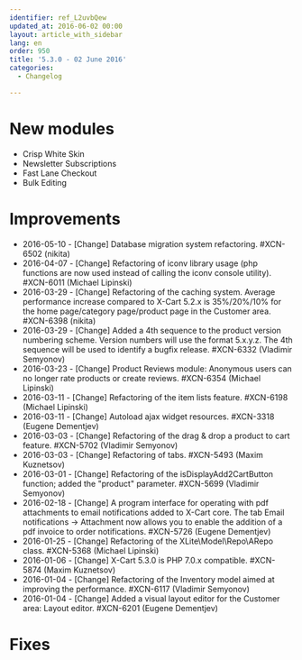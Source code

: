 ```yaml
---
identifier: ref_L2uvbQew
updated_at: 2016-06-02 00:00
layout: article_with_sidebar
lang: en
order: 950
title: '5.3.0 - 02 June 2016'
categories:
  - Changelog

---
```



# New modules

*   Crisp White Skin
*   Newsletter Subscriptions
*   Fast Lane Checkout
*   Bulk Editing

# Improvements

*   2016-05-10 - [Change] Database migration system refactoring. #XCN-6502 (nikita)
*   2016-04-07 - [Change] Refactoring of iconv library usage (php functions are now used instead of calling the iconv console utility). #XCN-6011 (Michael Lipinski)
*   2016-03-29 - [Change] Refactoring of the caching system. Average performance increase compared to X-Cart 5.2.x is 35%/20%/10% for the home page/category page/product page in the Customer area. #XCN-6398 (nikita)
*   2016-03-29 - [Change] Added a 4th sequence to the product version numbering scheme. Version numbers will use the format 5.x.y.z. The 4th sequence will be used to identify a bugfix release. #XCN-6332 (Vladimir Semyonov)
*   2016-03-23 - [Change] Product Reviews module: Anonymous users can no longer rate products or create reviews. #XCN-6354 (Michael Lipinski)
*   2016-03-11 - [Change] Refactoring of the item lists feature. #XCN-6198 (Michael Lipinski)
*   2016-03-11 - [Change] Autoload ajax widget resources. #XCN-3318 (Eugene Dementjev)
*   2016-03-03 - [Change] Refactoring of the drag & drop a product to cart feature. #XCN-5702 (Vladimir Semyonov)
*   2016-03-03 - [Change] Refactoring of tabs. #XCN-5493 (Maxim Kuznetsov)
*   2016-03-01 - [Change] Refactoring of the isDisplayAdd2CartButton function; added the "product" parameter. #XCN-5699 (Vladimir Semyonov)
*   2016-02-18 - [Change] A program interface for operating with pdf attachments to email notifications added to X-Cart core. The tab Email notifications -> Attachment now allows you to enable the addition of a pdf invoice to order notifications. #XCN-5726 (Eugene Dementjev)
*   2016-01-25 - [Change] Refactoring of the XLite\Model\Repo\ARepo class. #XCN-5368 (Michael Lipinski)
*   2016-01-06 - [Change] X-Cart 5.3.0 is PHP 7.0.x compatible. #XCN-5874 (Maxim Kuznetsov)
*   2016-01-04 - [Change] Refactoring of the Inventory model aimed at improving the performance. #XCN-6117 (Vladimir Semyonov)
*   2016-01-04 - [Change] Added a visual layout editor for the Customer area: Layout editor. #XCN-6201 (Eugene Dementjev)

# Fixes